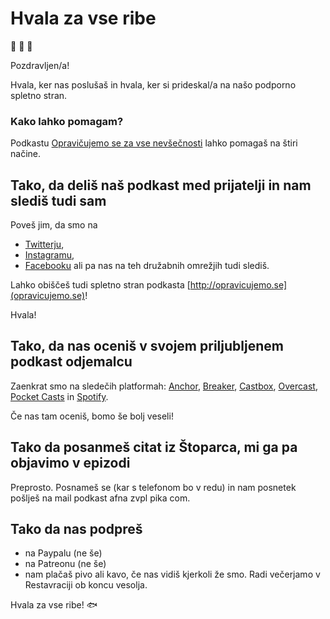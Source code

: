 # Hvala za vse ribe

🐬 🐬 🐬

Pozdravljen/a!

Hvala, ker nas poslušaš in hvala, ker si prideskal/a na našo podporno spletno stran.

### Kako lahko pomagam?

Podkastu [Opravičujemo se za vse nevšečnosti](https://anchor.fm/opravicujemose) lahko pomagaš na štiri načine.

## Tako, da deliš naš podkast med prijatelji in nam slediš tudi sam

Poveš jim, da smo na
- [Twitterju](https://twitter.com/opravicujemose),
- [Instagramu](https://instagram.com/opravicujemose),
- [Facebooku](https://www.facebook.com/opravicujemose)
ali pa nas na teh družabnih omrežjih tudi slediš. 

Lahko obiščeš tudi spletno stran podkasta [http://opravicujemo.se](opravicujemo.se)!

Hvala!

## Tako, da nas oceniš v svojem priljubljenem podkast odjemalcu

Zaenkrat smo na sledečih platformah: [Anchor](https://anchor.fm/opravicujemose), [Breaker](https://www.breaker.audio/opravicujemo-se-za-vse-nevsecnosti), [Castbox](https://castbox.fm/channel/id2911541), [Overcast](https://overcast.fm/p1800312-cfXucP), [Pocket Casts](https://pca.st/zqlh1e4s) in [Spotify](https://open.spotify.com/show/6bYBLlFmu4lXZMuyzk9LOK?si=AZb30K9XQlO6QhsroUELFw).

Če nas tam oceniš, bomo še bolj veseli!

## Tako da posanmeš citat iz Štoparca, mi ga pa objavimo v epizodi

Preprosto. Posnameš se (kar s telefonom bo v redu) in nam posnetek pošlješ na mail podkast afna zvpl pika com.

## Tako da nas podpreš

- na Paypalu (ne še)
- na Patreonu (ne še)
- nam plačaš pivo ali kavo, če nas vidiš kjerkoli že smo. Radi večerjamo v Restavraciji ob koncu vesolja.

Hvala za vse ribe! 🐟
